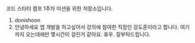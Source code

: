 코드 스타터 캠프 1주차 미션을 위한 저장소입니다.
1. donishoon
2. 안녕하세요 앱 개발을 하고싶어서 강의에 참여한 직장인 강도훈이라고 합니다.
여기까지 오는데에만 몇시간이 걸린거 같아요. 휴우. 잘부탁드립니다.
